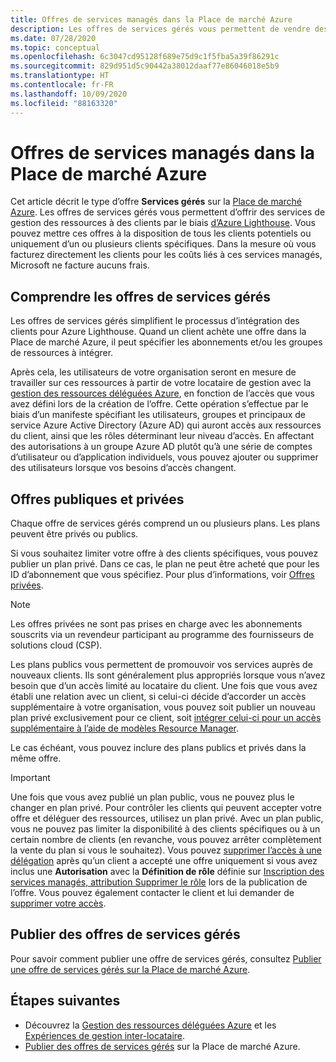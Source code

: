 ```yaml
---
title: Offres de services managés dans la Place de marché Azure
description: Les offres de services gérés vous permettent de vendre des offres de gestion des ressources à des clients sur la Place de marché Azure.
ms.date: 07/28/2020
ms.topic: conceptual
ms.openlocfilehash: 6c3047cd95128f689e75d9c1f5fba5a39f86291c
ms.sourcegitcommit: 829d951d5c90442a38012daaf77e86046018e5b9
ms.translationtype: HT
ms.contentlocale: fr-FR
ms.lasthandoff: 10/09/2020
ms.locfileid: "88163320"
---
```

# <a name="managed-service-offers-in-azure-marketplace"></a>Offres de services managés dans la Place de marché Azure

Cet article décrit le type d’offre **Services gérés** sur la [Place de marché Azure](https://azuremarketplace.microsoft.com). Les offres de services gérés vous permettent d’offrir des services de gestion des ressources à des clients par le biais [d’Azure Lighthouse](../overview.md). Vous pouvez mettre ces offres à la disposition de tous les clients potentiels ou uniquement d’un ou plusieurs clients spécifiques. Dans la mesure où vous facturez directement les clients pour les coûts liés à ces services managés, Microsoft ne facture aucuns frais.

## <a name="understand-managed-service-offers"></a>Comprendre les offres de services gérés

Les offres de services gérés simplifient le processus d’intégration des clients pour Azure Lighthouse. Quand un client achète une offre dans la Place de marché Azure, il peut spécifier les abonnements et/ou les groupes de ressources à intégrer.

Après cela, les utilisateurs de votre organisation seront en mesure de travailler sur ces ressources à partir de votre locataire de gestion avec la [gestion des ressources déléguées Azure](azure-delegated-resource-management.md), en fonction de l’accès que vous avez défini lors de la création de l’offre. Cette opération s’effectue par le biais d’un manifeste spécifiant les utilisateurs, groupes et principaux de service Azure Active Directory (Azure AD) qui auront accès aux ressources du client, ainsi que les rôles déterminant leur niveau d’accès. En affectant des autorisations à un groupe Azure AD plutôt qu’à une série de comptes d’utilisateur ou d’application individuels, vous pouvez ajouter ou supprimer des utilisateurs lorsque vos besoins d’accès changent.

## <a name="public-and-private-offers"></a>Offres publiques et privées

Chaque offre de services gérés comprend un ou plusieurs plans. Les plans peuvent être privés ou publics.

Si vous souhaitez limiter votre offre à des clients spécifiques, vous pouvez publier un plan privé. Dans ce cas, le plan ne peut être acheté que pour les ID d’abonnement que vous spécifiez. Pour plus d’informations, voir [Offres privées](../../marketplace/private-offers.md).

> [!NOTE]
> Les offres privées ne sont pas prises en charge avec les abonnements souscrits via un revendeur participant au programme des fournisseurs de solutions cloud (CSP).

Les plans publics vous permettent de promouvoir vos services auprès de nouveaux clients. Ils sont généralement plus appropriés lorsque vous n’avez besoin que d’un accès limité au locataire du client. Une fois que vous avez établi une relation avec un client, si celui-ci décide d’accorder un accès supplémentaire à votre organisation, vous pouvez soit publier un nouveau plan privé exclusivement pour ce client, soit [intégrer celui-ci pour un accès supplémentaire à l’aide de modèles Resource Manager](../how-to/onboard-customer.md).

Le cas échéant, vous pouvez inclure des plans publics et privés dans la même offre.

> [!IMPORTANT]
> Une fois que vous avez publié un plan public, vous ne pouvez plus le changer en plan privé. Pour contrôler les clients qui peuvent accepter votre offre et déléguer des ressources, utilisez un plan privé. Avec un plan public, vous ne pouvez pas limiter la disponibilité à des clients spécifiques ou à un certain nombre de clients (en revanche, vous pouvez arrêter complètement la vente du plan si vous le souhaitez). Vous pouvez [supprimer l’accès à une délégation](../how-to/remove-delegation.md) après qu’un client a accepté une offre uniquement si vous avez inclus une **Autorisation** avec la **Définition de rôle** définie sur [Inscription des services managés, attribution Supprimer le rôle](../../role-based-access-control/built-in-roles.md#managed-services-registration-assignment-delete-role) lors de la publication de l’offre. Vous pouvez également contacter le client et lui demander de [supprimer votre accès](../how-to/view-manage-service-providers.md#add-or-remove-service-provider-offers).

## <a name="publish-managed-service-offers"></a>Publier des offres de services gérés

Pour savoir comment publier une offre de services gérés, consultez [Publier une offre de services gérés sur la Place de marché Azure](../how-to/publish-managed-services-offers.md).

## <a name="next-steps"></a>Étapes suivantes

- Découvrez la [Gestion des ressources déléguées Azure](azure-delegated-resource-management.md) et les [Expériences de gestion inter-locataire](cross-tenant-management-experience.md).
- [Publier des offres de services gérés](../how-to/publish-managed-services-offers.md) sur la Place de marché Azure.
